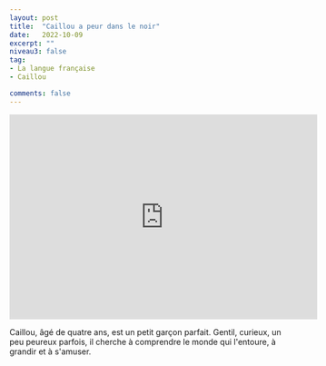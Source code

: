```yaml
---
layout: post
title:  "Caillou a peur dans le noir"
date:   2022-10-09
excerpt: ""
niveau3: false
tag:
- La langue française
- Caillou

comments: false
---
```

<center>
<img style="display: none;" src="/assets/img/thumbnails/caillou-09.jpg" alt="" width="1" height="1">
<iframe width="542px" height="361px" src="https://www.youtube.com/embed/Es0zisposkc?rel=0&controls=1&showinfo=0&modestbranding=1&enablejsapi=1" allowfullscreen frameborder="0" ></iframe></center>

Caillou, âgé de quatre ans, est un petit garçon parfait. Gentil, curieux, un peu peureux parfois, il cherche à comprendre le monde qui l'entoure, à grandir et à s'amuser.
